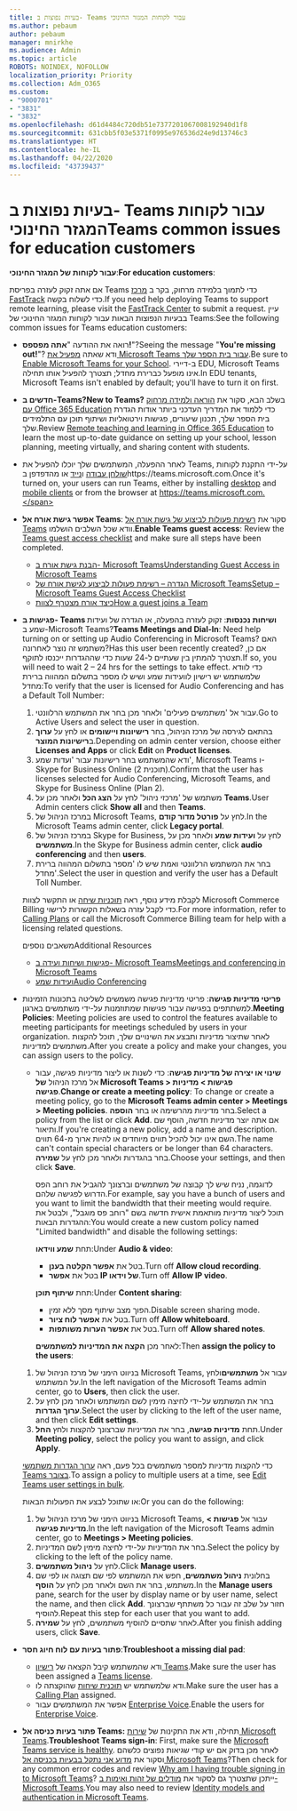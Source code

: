 ```yaml
---
title: בעיות נפוצות ב- Teams עבור לקוחות המגזר החינוכי
ms.author: pebaum
author: pebaum
manager: mnirkhe
ms.audience: Admin
ms.topic: article
ROBOTS: NOINDEX, NOFOLLOW
localization_priority: Priority
ms.collection: Adm_O365
ms.custom:
- "9000701"
- "3831"
- "3832"
ms.openlocfilehash: d61d4484c720db51e7377201067008192940d1f8
ms.sourcegitcommit: 631cbb5f03e5371f0995e976536d24e9d13746c3
ms.translationtype: HT
ms.contentlocale: he-IL
ms.lasthandoff: 04/22/2020
ms.locfileid: "43739437"
---
```

# <a name="teams-common-issues-for-education-customers"></a><span data-ttu-id="bff58-102">בעיות נפוצות ב- Teams עבור לקוחות המגזר החינוכי</span><span class="sxs-lookup"><span data-stu-id="bff58-102">Teams common issues for education customers</span></span>

<span data-ttu-id="bff58-103">**עבור לקוחות של המגזר החינוכי**:</span><span class="sxs-lookup"><span data-stu-id="bff58-103">**For education customers**:</span></span>

<span data-ttu-id="bff58-104">אם אתה זקוק לעזרה בפריסת Teams כדי לתמוך בלמידה מרחוק, בקר ב [מרכז FastTrack](https://www.microsoft.com/fasttrack) כדי לשלוח בקשה.</span><span class="sxs-lookup"><span data-stu-id="bff58-104">If you need help deploying Teams to support remote learning, please visit the [FastTrack Center](https://www.microsoft.com/fasttrack) to submit a request.</span></span> <span data-ttu-id="bff58-105">עיין בבעיות הנפוצות הבאות עבור לקוחות המגזר החינוכי של Teams:</span><span class="sxs-lookup"><span data-stu-id="bff58-105">See the following common issues for Teams education customers:</span></span>

- <span data-ttu-id="bff58-106">רואה את ההודעה "**אתה מפספס!**"?</span><span class="sxs-lookup"><span data-stu-id="bff58-106">Seeing the message "**You're missing out!**"?</span></span> <span data-ttu-id="bff58-107">ודא שאתה [מפעיל את Microsoft Teams עבור בית הספר שלך](https://docs.microsoft.com/microsoft-365/education/intune-edu-trial/enable-microsoft-teams).</span><span class="sxs-lookup"><span data-stu-id="bff58-107">Be sure to [Enable Microsoft Teams for your School](https://docs.microsoft.com/microsoft-365/education/intune-edu-trial/enable-microsoft-teams).</span></span> <span data-ttu-id="bff58-108">ב-דיירי EDU, Microsoft Teams אינו מופעל כברירת מחדל; תצטרך להפעיל אותו תחילה.</span><span class="sxs-lookup"><span data-stu-id="bff58-108">In EDU tenants, Microsoft Teams isn't enabled by default; you'll have to turn it on first.</span></span>

- <span data-ttu-id="bff58-109">**חדשים ב-Teams?**</span><span class="sxs-lookup"><span data-stu-id="bff58-109">**New to Teams?**</span></span> <span data-ttu-id="bff58-110">בשלב הבא, סקור את [הוראה ולמידה מרחוק עם Office 365 Education](https://support.office.com/article/remote-teaching-and-learning-in-office-365-education-f651ccae-7b65-478b-8366-51bb884025c4) כדי ללמוד את המדריך העדכני ביותר אודות הגדרת בית הספר שלך, תכנון שיעורים, פגישות וירטואליות ושיתוף תוכן עם התלמידים שלך.</span><span class="sxs-lookup"><span data-stu-id="bff58-110">Review [Remote teaching and learning in Office 365 Education](https://support.office.com/article/remote-teaching-and-learning-in-office-365-education-f651ccae-7b65-478b-8366-51bb884025c4) to learn the most up-to-date guidance on setting up your school, lesson planning, meeting virtually, and sharing content with students.</span></span>

- <span data-ttu-id="bff58-111">לאחר ההפעלה, המשתמשים שלך יוכלו להפעיל את Teams, על-ידי התקנת לקוחות [שולחן עבודה](https://docs.microsoft.com/MicrosoftTeams/get-clients#desktop-client) ו[נייד](https://docs.microsoft.com/MicrosoftTeams/get-clients#mobile-clients) או מהדפדפן בhttps://teams.microsoft.com.</span><span class="sxs-lookup"><span data-stu-id="bff58-111">Once it's turned on, your users can run Teams, either by installing [desktop](https://docs.microsoft.com/MicrosoftTeams/get-clients#desktop-client) and [mobile clients](https://docs.microsoft.com/MicrosoftTeams/get-clients#mobile-clients) or from the browser at https://teams.microsoft.com.</span></span>

- <span data-ttu-id="bff58-112">**אפשר גישת אורח אל Teams**: סקור את [רשימת פעולות לביצוע של גישת אורח אל Teams](https://docs.microsoft.com/microsoftteams/guest-access-checklist) וודא שכל השלבים הושלמו.</span><span class="sxs-lookup"><span data-stu-id="bff58-112">**Enable Teams guest access**: Review the [Teams guest access checklist](https://docs.microsoft.com/microsoftteams/guest-access-checklist) and make sure all steps have been completed.</span></span>
    - [<span data-ttu-id="bff58-113">הבנת גישת אורח ב- Microsoft Teams</span><span class="sxs-lookup"><span data-stu-id="bff58-113">Understanding Guest Access in Microsoft Teams</span></span>](https://docs.microsoft.com/microsoftteams/guest-access)
    - [<span data-ttu-id="bff58-114">הגדרה – רשימת פעולות לביצוע לגישת אורח של Microsoft Teams</span><span class="sxs-lookup"><span data-stu-id="bff58-114">Setup – Microsoft Teams Guest Access Checklist</span></span>](https://docs.microsoft.com/microsoftteams/guest-access-checklist)
    - [<span data-ttu-id="bff58-115">כיצד אורח מצטרף לצוות</span><span class="sxs-lookup"><span data-stu-id="bff58-115">How a guest joins a Team</span></span>](https://docs.microsoft.com/microsoftteams/guest-joins)

- <span data-ttu-id="bff58-116">**פגישות ב- Teams ושיחות נכנסות**: זקוק לעזרה בהפעלה, או הגדרה של ועידות שמע ב-Microsoft Teams?</span><span class="sxs-lookup"><span data-stu-id="bff58-116">**Teams Meetings and Dial-In**: Need help turning on or setting up Audio Conferencing in Microsoft Teams?</span></span> <span data-ttu-id="bff58-117">האם משתמש זה נוצר לאחרונה?</span><span class="sxs-lookup"><span data-stu-id="bff58-117">Has this user been recently created?</span></span> <span data-ttu-id="bff58-118">אם כן, תצטרך להמתין בין שעתיים ל-24 שעות כדי שההגדרות ייכנסו לתוקף.</span><span class="sxs-lookup"><span data-stu-id="bff58-118">If so, you will need to wait 2 – 24 hrs for the settings to take effect.</span></span> <span data-ttu-id="bff58-119">כדי לוודא שלמשתמש יש רישיון לוועידות שמע ושיש לו מספר בתשלום המהווה ברירת מחדל:</span><span class="sxs-lookup"><span data-stu-id="bff58-119">To verify that the user is licensed for Audio Conferencing and has a Default Toll Number:</span></span>
    1. <span data-ttu-id="bff58-120">עבור אל 'משתמשים פעילים' ולאחר מכן בחר את המשתמש הרלוונטי.</span><span class="sxs-lookup"><span data-stu-id="bff58-120">Go to Active Users and select the user in question.</span></span>
    2. <span data-ttu-id="bff58-121">בהתאם לגירסה של מרכז הניהול, בחר **רישיונות ויישומים** או לחץ על **ערוך** ב**רישיונות המוצר**.</span><span class="sxs-lookup"><span data-stu-id="bff58-121">Depending on admin center version, choose either **Licenses and Apps** or click **Edit** on **Product licenses**.</span></span>
    3. <span data-ttu-id="bff58-122">ודא שהמשתמש בחר רישיונות עבור 'ועדות שמע', Microsoft Teams ו- Skype for Business Online (תוכנית 2).</span><span class="sxs-lookup"><span data-stu-id="bff58-122">Confirm that the user has licenses selected for Audio Conferencing, Microsoft Teams, and Skype for Business Online (Plan 2).</span></span>
    4. <span data-ttu-id="bff58-123">משתמש של 'מרכזי ניהול' לחץ על **הצג הכל** ולאחר מכן על **Teams**.</span><span class="sxs-lookup"><span data-stu-id="bff58-123">User Admin centers click **Show all** and then **Teams**.</span></span>
    5. <span data-ttu-id="bff58-124">במרכז הניהול של Microsoft Teams, לחץ על **פורטל מדור קודם**.</span><span class="sxs-lookup"><span data-stu-id="bff58-124">In the Microsoft Teams admin center, click **Legacy portal**.</span></span>
    6. <span data-ttu-id="bff58-125">במרכז הניהול של Skype for Business, לחץ על **ועידות שמע** ולאחר מכן על **משתמשים**.</span><span class="sxs-lookup"><span data-stu-id="bff58-125">In the Skype for Business admin center, click **audio conferencing** and then **users**.</span></span>
    7. <span data-ttu-id="bff58-126">בחר את המשתמש הרלוונטי ואמת שיש לו 'מספר בתשלום המהווה ברירת מחדל'.</span><span class="sxs-lookup"><span data-stu-id="bff58-126">Select the user in question and verify the user has a Default Toll Number.</span></span>

    <span data-ttu-id="bff58-127">לקבלת מידע נוסף, ראה [תוכניות שיחה](https://docs.microsoft.com/microsoftteams/calling-plans-for-office-365) או התקשר לצוות Microsoft Commerce Billing כדי לקבל עזרה בשאלות הקשורות לרישוי.</span><span class="sxs-lookup"><span data-stu-id="bff58-127">For more information, refer to [Calling Plans](https://docs.microsoft.com/microsoftteams/calling-plans-for-office-365) or call the Microsoft Commerce Billing team for help with a licensing related questions.</span></span>

    <span data-ttu-id="bff58-128">משאבים נוספים</span><span class="sxs-lookup"><span data-stu-id="bff58-128">Additional Resources</span></span>

    - [<span data-ttu-id="bff58-129">פגישות ושיחות ועידה ב- Microsoft Teams</span><span class="sxs-lookup"><span data-stu-id="bff58-129">Meetings and conferencing in Microsoft Teams</span></span>](https://docs.microsoft.com/microsoftteams/deploy-meetings-microsoft-teams-landing-page)
    - [<span data-ttu-id="bff58-130">ועידות שמע</span><span class="sxs-lookup"><span data-stu-id="bff58-130">Audio Conferencing</span></span>](https://docs.microsoft.com/microsoftteams/audio-conferencing-in-office-365)

- <span data-ttu-id="bff58-131">**פריטי מדיניות פגישה**: פריטי מדיניות פגישה משמשים לשליטה בתכונות הזמינות למשתתפים בפגישה עבור פגישות שמתוזמנות על-ידי משתמשים בארגון.</span><span class="sxs-lookup"><span data-stu-id="bff58-131">**Meeting Policies**: Meeting policies are used to control the features available to meeting participants for meetings scheduled by users in your organization.</span></span> <span data-ttu-id="bff58-132">לאחר שתיצור מדיניות ותבצע את השינויים שלך, תוכל להקצות משתמשים למדיניות.</span><span class="sxs-lookup"><span data-stu-id="bff58-132">After you create a policy and make your changes, you can assign users to the policy.</span></span>

    - <span data-ttu-id="bff58-133">**שינוי או יצירה של מדיניות פגישה**: כדי לשנות או ליצור מדיניות פגישה, עבור אל מרכז הניהול **של Microsoft Teams > פגישות > מדיניות פגישה**.</span><span class="sxs-lookup"><span data-stu-id="bff58-133">**Change or create a meeting policy**: To change or create a meeting policy, go to the **Microsoft Teams admin center > Meetings > Meeting policies**.</span></span> <span data-ttu-id="bff58-134">בחר מדיניות מהרשימה או בחר **הוספה**.</span><span class="sxs-lookup"><span data-stu-id="bff58-134">Select a policy from the list or click **Add**.</span></span> <span data-ttu-id="bff58-135">אם אתה יוצר מדיניות חדשה, הוסף שם ותיאור.</span><span class="sxs-lookup"><span data-stu-id="bff58-135">If you're creating a new policy, add a name and description.</span></span> <span data-ttu-id="bff58-136">השם אינו יכול להכיל תווים מיוחדים או להיות ארוך מ-64 תווים.</span><span class="sxs-lookup"><span data-stu-id="bff58-136">The name can't contain special characters or be longer than 64 characters.</span></span> <span data-ttu-id="bff58-137">בחר בהגדרות ולאחר מכן לחץ על **שמירה**.</span><span class="sxs-lookup"><span data-stu-id="bff58-137">Choose your settings, and then click **Save**.</span></span> 
    
        <span data-ttu-id="bff58-138">לדוגמה, נניח שיש לך קבוצה של משתמשים וברצונך להגביל את רוחב הפס הדרוש לפגישה שלהם.</span><span class="sxs-lookup"><span data-stu-id="bff58-138">For example, say you have a bunch of users and you want to limit the bandwidth that their meeting would require.</span></span> <span data-ttu-id="bff58-139">תוכל ליצור מדיניות מותאמת אישית חדשה בשם "רוחב פס מוגבל", ולבטל את ההגדרות הבאות:</span><span class="sxs-lookup"><span data-stu-id="bff58-139">You would create a new custom policy named "Limited bandwidth" and disable the following settings:</span></span>

        <span data-ttu-id="bff58-140">תחת **שמע ווידאו**:</span><span class="sxs-lookup"><span data-stu-id="bff58-140">Under **Audio & video**:</span></span>
        - <span data-ttu-id="bff58-141">בטל את **אפשר הקלטה בענן**.</span><span class="sxs-lookup"><span data-stu-id="bff58-141">Turn off **Allow cloud recording**.</span></span>
        - <span data-ttu-id="bff58-142">בטל את **אפשר IP של וידאו**.</span><span class="sxs-lookup"><span data-stu-id="bff58-142">Turn off **Allow IP video**.</span></span>

        <span data-ttu-id="bff58-143">תחת **שיתוף תוכן**:</span><span class="sxs-lookup"><span data-stu-id="bff58-143">Under **Content sharing**:</span></span>

        - <span data-ttu-id="bff58-144">הפוך מצב שיתוף מסך ללא זמין.</span><span class="sxs-lookup"><span data-stu-id="bff58-144">Disable screen sharing mode.</span></span>
        - <span data-ttu-id="bff58-145">בטל את **אפשר לוח ציור**.</span><span class="sxs-lookup"><span data-stu-id="bff58-145">Turn off **Allow whiteboard**.</span></span>
        - <span data-ttu-id="bff58-146">בטל את **אפשר הערות משותפות**.</span><span class="sxs-lookup"><span data-stu-id="bff58-146">Turn off **Allow shared notes**.</span></span>

        <span data-ttu-id="bff58-147">לאחר מכן **הקצה את המדיניות למשתמשים**:</span><span class="sxs-lookup"><span data-stu-id="bff58-147">Then **assign the policy to the users**:</span></span>

    1. <span data-ttu-id="bff58-148">בניווט הימני של מרכז הניהול של Microsoft Teams, עבור אל **משתמשים**ולחץ על המשתמש.</span><span class="sxs-lookup"><span data-stu-id="bff58-148">In the left navigation of the Microsoft Teams admin center, go to **Users**, then click the user.</span></span>
    2. <span data-ttu-id="bff58-149">בחר את המשתמש על-ידי לחיצה מימין לשם המשתמש ולאחר מכן לחץ על **ערוך הגדרות**.</span><span class="sxs-lookup"><span data-stu-id="bff58-149">Select the user by clicking to the left of the user name, and then click **Edit settings**.</span></span>
    3. <span data-ttu-id="bff58-150">תחת **מדיניות פגישה**, בחר את המדיניות שברצונך להקצות ולחץ **החל**.</span><span class="sxs-lookup"><span data-stu-id="bff58-150">Under **Meeting policy**, select the policy you want to assign, and click **Apply**.</span></span>

    <span data-ttu-id="bff58-151">כדי להקצות מדיניות למספר משתמשים בכל פעם, ראה [ערוך הגדרות משתמשי Teams בצובר](https://docs.microsoft.com/microsoftteams/edit-user-settings-in-bulk).</span><span class="sxs-lookup"><span data-stu-id="bff58-151">To assign a policy to multiple users at a time, see [Edit Teams user settings in bulk](https://docs.microsoft.com/microsoftteams/edit-user-settings-in-bulk).</span></span>

    <span data-ttu-id="bff58-152">או שתוכל לבצע את הפעולות הבאות:</span><span class="sxs-lookup"><span data-stu-id="bff58-152">Or you can do the following:</span></span>
    1. <span data-ttu-id="bff58-153">בניווט הימני של מרכז הניהול של Microsoft Teams, עבור אל **פגישות > מדיניות פגישה**.</span><span class="sxs-lookup"><span data-stu-id="bff58-153">In the left navigation of the Microsoft Teams admin center, go to **Meetings > Meeting policies**.</span></span>
    2. <span data-ttu-id="bff58-154">בחר את המדיניות על-ידי לחיצה מימין לשם המדיניות.</span><span class="sxs-lookup"><span data-stu-id="bff58-154">Select the policy by clicking to the left of the policy name.</span></span>
    3. <span data-ttu-id="bff58-155">לחץ על **ניהול משתמשים**.</span><span class="sxs-lookup"><span data-stu-id="bff58-155">Click **Manage users**.</span></span>
    4. <span data-ttu-id="bff58-156">בחלונית **ניהול משתמשים**, חפש את המשתמש לפי שם תצוגה או לפי שם משתמש, בחר את השם ולאחר מכן לחץ על **הוסף**.</span><span class="sxs-lookup"><span data-stu-id="bff58-156">In the **Manage users** pane, search for the user by display name or by user name, select the name, and then click **Add**.</span></span> <span data-ttu-id="bff58-157">חזור על שלב זה עבור כל משתתף שברצונך להוסיף.</span><span class="sxs-lookup"><span data-stu-id="bff58-157">Repeat this step for each user that you want to add.</span></span>
    5. <span data-ttu-id="bff58-158">לאחר שתסיים להוסיף משתמשים, לחץ על **שמירה**.</span><span class="sxs-lookup"><span data-stu-id="bff58-158">After you finish adding users, click **Save**.</span></span>

- <span data-ttu-id="bff58-159">**פתור בעיות עם לוח חיוג חסר**:</span><span class="sxs-lookup"><span data-stu-id="bff58-159">**Troubleshoot a missing dial pad**:</span></span>
    - <span data-ttu-id="bff58-160">ודא שהמשתמש קיבל הקצאה של [רישיון Teams](https://docs.microsoft.com/MicrosoftTeams/assign-teams-licenses).</span><span class="sxs-lookup"><span data-stu-id="bff58-160">Make sure the user has been assigned a [Teams license](https://docs.microsoft.com/MicrosoftTeams/assign-teams-licenses).</span></span>
    - <span data-ttu-id="bff58-161">ודא שלמשתמש יש [תוכנית שיחות](https://docs.microsoft.com/MicrosoftTeams/calling-plan-landing-page) שהוקצתה לו.</span><span class="sxs-lookup"><span data-stu-id="bff58-161">Make sure the user has a [Calling Plan](https://docs.microsoft.com/MicrosoftTeams/calling-plan-landing-page) assigned.</span></span>
    - <span data-ttu-id="bff58-162">אפשר את המשתמשים עבור [Enterprise Voice](https://docs.microsoft.com/skypeforbusiness/skype-for-business-hybrid-solutions/plan-your-phone-system-cloud-pbx-solution/enable-users-for-enterprise-voice-online-and-phone-system-voicemail#to-enable-your-users-for-phone-system-in-office-365-voice-and-voicemail).</span><span class="sxs-lookup"><span data-stu-id="bff58-162">Enable the users for [Enterprise Voice](https://docs.microsoft.com/skypeforbusiness/skype-for-business-hybrid-solutions/plan-your-phone-system-cloud-pbx-solution/enable-users-for-enterprise-voice-online-and-phone-system-voicemail#to-enable-your-users-for-phone-system-in-office-365-voice-and-voicemail).</span></span>

- <span data-ttu-id="bff58-163">**פתור בעיות כניסה אל Teams:** תחילה, ודא את התקינות של [שירות Microsoft Teams](https://admin.microsoft.com/Adminportal/Home?source=applauncher#/servicehealth).</span><span class="sxs-lookup"><span data-stu-id="bff58-163">**Troubleshoot Teams sign-in**: First, make sure the [Microsoft Teams service is healthy](https://admin.microsoft.com/Adminportal/Home?source=applauncher#/servicehealth).</span></span> <span data-ttu-id="bff58-164">לאחר מכן בדוק אם יש קודי שגיאות נפוצים כלשהם וסקור את [מדוע אני נתקל בבעיות בכניסה אל Microsoft Teams](https://support.office.com/article/a02f683b-61a3-4008-9447-ee60c5593b0f)?</span><span class="sxs-lookup"><span data-stu-id="bff58-164">Then check for any common error codes and review [Why am I having trouble signing in to Microsoft Teams](https://support.office.com/article/a02f683b-61a3-4008-9447-ee60c5593b0f)?</span></span> <span data-ttu-id="bff58-165">ייתכן שתצטרך גם לסקור את [מודלים של זהות ואימות ב-Microsoft Teams](https://docs.microsoft.com/MicrosoftTeams/identify-models-authentication).</span><span class="sxs-lookup"><span data-stu-id="bff58-165">You may also need to review [Identity models and authentication in Microsoft Teams](https://docs.microsoft.com/MicrosoftTeams/identify-models-authentication).</span></span>
